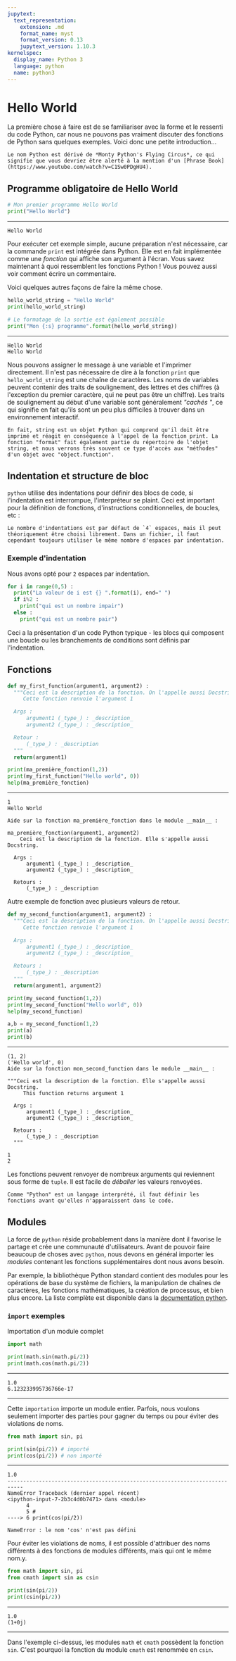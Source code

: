 ```yaml
---
jupytext:
  text_representation:
    extension: .md
    format_name: myst
    format_version: 0.13
    jupytext_version: 1.10.3
kernelspec:
  display_name: Python 3
  language: python
  name: python3
---
```


# Hello World

La première chose à faire est de se familiariser avec la forme et le ressenti du code Python, car nous ne pouvons pas vraiment discuter des fonctions de Python sans quelques exemples. Voici donc une petite introduction...

```{admonition} Note marginale
Le nom Python est dérivé de *Monty Python's Flying Circus*, ce qui signifie que vous devriez être alerté à la mention d'un [Phrase Book](https://www.youtube.com/watch?v=C1Sw0PDgHU4).
```

## Programme obligatoire de Hello World

```python
# Mon premier programme Hello World
print("Hello World")
```
---
```
Hello World
```

Pour exécuter cet exemple simple, aucune préparation n'est nécessaire, car la commande `print` est intégrée dans Python.
Elle est en fait implémentée comme une *fonction* qui affiche son argument à l'écran. Vous savez maintenant à quoi ressemblent les fonctions Python ! Vous pouvez aussi voir comment écrire un commentaire.

Voici quelques autres façons de faire la même chose.

```python
hello_world_string = "Hello World"
print(hello_world_string)

# Le formatage de la sortie est également possible
print("Mon {:s} programme".format(hello_world_string))
```
---
```
Hello World
Hello World
```

Nous pouvons assigner le message à une variable et l'imprimer directement. Il n'est pas nécessaire de dire à la fonction `print` que `hello_world_string` est une chaîne de caractères. Les noms de variables peuvent contenir des traits de soulignement, des lettres et des chiffres (à l'exception du premier caractère, qui ne peut pas être un chiffre). Les traits de soulignement au début d'une variable sont généralement *"cachés "*, ce qui signifie en fait qu'ils sont un peu plus difficiles à trouver dans un environnement interactif.

```{note}
En fait, string est un objet Python qui comprend qu'il doit être imprimé et réagit en conséquence à l'appel de la fonction print. La fonction "format" fait également partie du répertoire de l'objet string, et nous verrons très souvent ce type d'accès aux "méthodes" d'un objet avec "object.function".
```

## Indentation et structure de bloc

`python` utilise des indentations pour définir des blocs de code, si l'indentation est interrompue, l'interpréteur se plaint. Ceci est important pour la définition de fonctions, d'instructions conditionnelles, de boucles, etc :

```{important}
Le nombre d'indentations est par défaut de `4` espaces, mais il peut théoriquement être choisi librement. Dans un fichier, il faut cependant toujours utiliser le même nombre d'espaces par indentation.
```

### Exemple d'indentation

Nous avons opté pour `2` espaces par indentation.

```python
for i in range(0,5) :
  print("La valeur de i est {} ".format(i), end=" ")
  if i%2 :
    print("qui est un nombre impair")
  else :
    print("qui est un nombre pair")
```

Ceci a la présentation d'un code Python typique - les blocs qui composent une boucle ou les branchements de conditions sont définis par l'indentation.

## Fonctions

```python
def my_first_function(argument1, argument2) :
  """Ceci est la description de la fonction. On l'appelle aussi Docstring.
     Cette fonction renvoie l'argument 1

  Args :
      argument1 (_type_) : _description_
      argument2 (_type_) : _description_

  Retour :
      (_type_) : _description
  """
  return(argument1)
```

```python
print(ma_première_fonction(1,2))
print(my_first_function("Hello world", 0))
help(ma_première_fonction)
```
---
```
1
Hello World

Aide sur la fonction ma_première_fonction dans le module __main__ :

ma_première_fonction(argument1, argument2)
    Ceci est la description de la fonction. Elle s'appelle aussi Docstring.

  Args :
      argument1 (_type_) : _description_
      argument2 (_type_) : _description_

  Retours :
      (_type_) : _description
```

Autre exemple de fonction avec plusieurs valeurs de retour.

```python
def my_second_function(argument1, argument2) :
  """Ceci est la description de la fonction. On l'appelle aussi Docstring.
     Cette fonction renvoie l'argument 1

  Args :
      argument1 (_type_) : _description_
      argument2 (_type_) : _description_

  Retours :
      (_type_) : _description
  """
  return(argument1, argument2)
```
```python
print(my_second_function(1,2))
print(my_second_function("Hello world", 0))
help(my_second_function)

a,b = my_second_function(1,2)
print(a)
print(b)
```
---
```
(1, 2)
('Hello world', 0)
Aide sur la fonction mon_second_function dans le module __main__ :

"""Ceci est la description de la fonction. Elle s'appelle aussi Docstring.
     This function returns argument 1

  Args :
      argument1 (_type_) : _description_
      argument2 (_type_) : _description_

  Retours :
      (_type_) : _description
  """

1
2
```

Les fonctions peuvent renvoyer de nombreux arguments qui reviennent sous forme de `tuple`. Il est facile de *déballer* les valeurs renvoyées.

```{note}
Comme "Python" est un langage interprété, il faut définir les fonctions avant qu'elles n'apparaissent dans le code.
```

## Modules

La force de `python` réside probablement dans la manière dont il favorise le partage et crée une communauté d'utilisateurs. Avant de pouvoir faire beaucoup de choses avec `python`, nous devons en général importer les *modules* contenant les fonctions supplémentaires dont nous avons besoin.

Par exemple, la bibliothèque Python standard contient des modules pour les opérations de base du système de fichiers, la manipulation de chaînes de caractères, les fonctions mathématiques, la création de processus, et bien plus encore. La liste complète est disponible dans la [documentation python](https://docs.python.org/3/py-modindex.html).

### `import` exemples

Importation d'un module complet

```python
import math

print(math.sin(math.pi/2))
print(math.cos(math.pi/2))
```
---
```
1.0
6.123233995736766e-17
```
---

Cette `importation` importe un module entier. Parfois, nous voulons seulement importer des parties pour gagner du temps ou pour éviter des violations de noms.

```python
from math import sin, pi

print(sin(pi/2)) # importé
print(cos(pi/2)) # non importé
```
---
```
1.0
---------------------------------------------------------------------------
NameError Traceback (dernier appel récent)
<ipython-input-7-2b3c4d0b7471> dans <module>
      4
      5 #
----> 6 print(cos(pi/2))

NameError : le nom 'cos' n'est pas défini
```

Pour éviter les violations de noms, il est possible d'attribuer des noms différents à des fonctions de modules différents, mais qui ont le même nom.y.

```python
from math import sin, pi
from cmath import sin as csin

print(sin(pi/2))
print(csin(pi/2))
```
---
```
1.0
(1+0j)
```
---

Dans l'exemple ci-dessus, les modules `math` et `cmath` possèdent la fonction `sin`. C'est pourquoi la fonction du module `cmath` est renommée en `csin`.